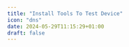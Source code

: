 ```yaml
---
title: "Install Tools To Test Device"
icon: "dns"
date: 2024-05-29T11:15:29+01:00
draft: false
---
```

